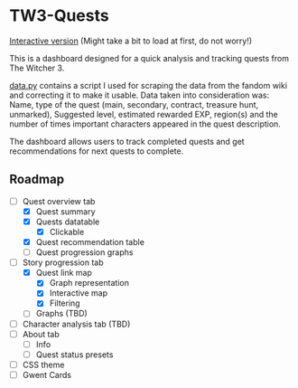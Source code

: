 # TW3-Quests
[Interactive version](https://wikidrabinka.shinyapps.io/TheWitcher3Quests/)
(Might take a bit to load at first, do not worry!)

This is a dashboard designed for a quick analysis and tracking quests from The Witcher 3.

[data.py](data.py) contains a script I used for scraping the data from the fandom wiki and correcting it to make it usable. Data taken into consideration was: Name, type of the quest (main, secondary, contract, treasure hunt, unmarked), Suggested level, estimated rewarded EXP, region(s) and the number of times important characters appeared in the quest description.

The dashboard allows users to track completed quests and get recommendations for next quests to complete.

## Roadmap
- [ ] Quest overview tab
    - [x] Quest summary
    - [x] Quests datatable
        - [x] Clickable
    - [x] Quest recommendation table
    - [ ] Quest progression graphs
- [ ] Story progression tab
    - [X] Quest link map
        - [X] Graph representation
        - [X] Interactive map
        - [X] Filtering
    - [ ] Graphs (TBD)
- [ ] Character analysis tab (TBD)
- [ ] About tab
    - [ ] Info
    - [ ] Quest status presets
- [ ] CSS theme
- [ ] Gwent Cards